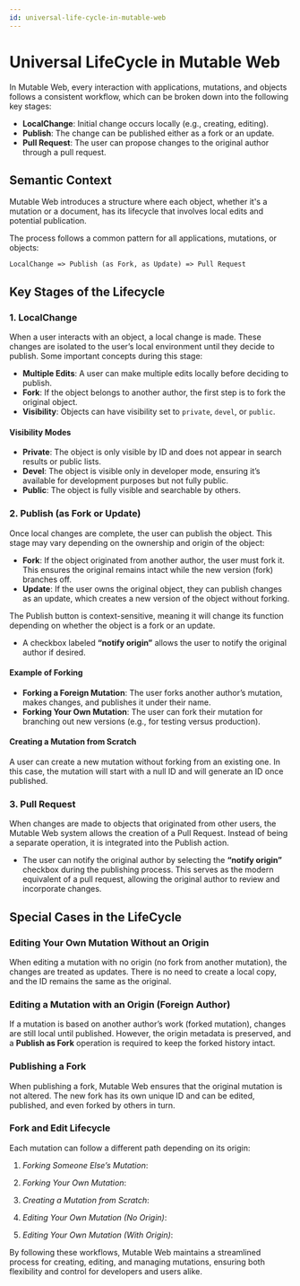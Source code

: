 ```yaml
---
id: universal-life-cycle-in-mutable-web
---
```


# Universal LifeCycle in Mutable Web

In Mutable Web, every interaction with applications, mutations, and objects follows a consistent workflow, which can be broken down into the following key stages:

- **LocalChange**: Initial change occurs locally (e.g., creating, editing).
- **Publish**: The change can be published either as a fork or an update.
- **Pull Request**: The user can propose changes to the original author through a pull request.

## Semantic Context

Mutable Web introduces a structure where each object, whether it's a mutation or a document, has its lifecycle that involves local edits and potential publication.

The process follows a common pattern for all applications, mutations, or objects:

```plaintext
LocalChange => Publish (as Fork, as Update) => Pull Request
```

## Key Stages of the Lifecycle

### 1. LocalChange

When a user interacts with an object, a local change is made. These changes are isolated to the user’s local environment until they decide to publish. Some important concepts during this stage:

- **Multiple Edits**: A user can make multiple edits locally before deciding to publish.
- **Fork**: If the object belongs to another author, the first step is to fork the original object.
- **Visibility**: Objects can have visibility set to `private`, `devel`, or `public`.

#### Visibility Modes

- **Private**: The object is only visible by ID and does not appear in search results or public lists.
- **Devel**: The object is visible only in developer mode, ensuring it’s available for development purposes but not fully public.
- **Public**: The object is fully visible and searchable by others.

### 2. Publish (as Fork or Update)

Once local changes are complete, the user can publish the object. This stage may vary depending on the ownership and origin of the object:

- **Fork**: If the object originated from another author, the user must fork it. This ensures the original remains intact while the new version (fork) branches off.
- **Update**: If the user owns the original object, they can publish changes as an update, which creates a new version of the object without forking.

The Publish button is context-sensitive, meaning it will change its function depending on whether the object is a fork or an update.

- A checkbox labeled **“notify origin”** allows the user to notify the original author if desired.

#### Example of Forking

- **Forking a Foreign Mutation**: The user forks another author’s mutation, makes changes, and publishes it under their name.
- **Forking Your Own Mutation**: The user can fork their mutation for branching out new versions (e.g., for testing versus production).

#### Creating a Mutation from Scratch

A user can create a new mutation without forking from an existing one. In this case, the mutation will start with a null ID and will generate an ID once published.

### 3. Pull Request

When changes are made to objects that originated from other users, the Mutable Web system allows the creation of a Pull Request. Instead of being a separate operation, it is integrated into the Publish action.

- The user can notify the original author by selecting the **“notify origin”** checkbox during the publishing process. This serves as the modern equivalent of a pull request, allowing the original author to review and incorporate changes.

## Special Cases in the LifeCycle

### Editing Your Own Mutation Without an Origin

When editing a mutation with no origin (no fork from another mutation), the changes are treated as updates. There is no need to create a local copy, and the ID remains the same as the original.

### Editing a Mutation with an Origin (Foreign Author)

If a mutation is based on another author’s work (forked mutation), changes are still local until published. However, the origin metadata is preserved, and a **Publish as Fork** operation is required to keep the forked history intact.

### Publishing a Fork

When publishing a fork, Mutable Web ensures that the original mutation is not altered. The new fork has its own unique ID and can be edited, published, and even forked by others in turn.

### Fork and Edit Lifecycle

Each mutation can follow a different path depending on its origin:

1. *Forking Someone Else’s Mutation*:

2. *Forking Your Own Mutation*:

3. *Creating a Mutation from Scratch*:

4. *Editing Your Own Mutation (No Origin)*:

5. *Editing Your Own Mutation (With Origin)*:

By following these workflows, Mutable Web maintains a streamlined process for creating, editing, and managing mutations, ensuring both flexibility and control for developers and users alike.
